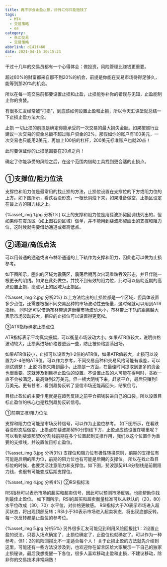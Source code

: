 ```yaml
---
title: 再不学会止盈止损，炒外汇你只能赔钱了
tags:
  - MT4
  - 交易策略
  - ea
category:
  - 外汇交易
  - 交易策略
abbrlink: d141f460
date: 2021-04-16 10:15:23
---
```


干过十几年的交易员都有一个心得体会：做投资，风险管理比赚钱更重要。

超过80%的财富都来自那不到20%的机会，前提是你能在交易市场待得足够久，能等到那20%的机会。

所以在每一笔交易前都要设置止损和止盈，止损能弥补你的错误与无知，止盈能制止你的贪婪。
<!--more-->
有很多汇友经常被“打损”，到底该如何设置止盈和止损，所以今天汇课堂就总结一下止损止盈方法大全。

止损
一切止损的前提是确定你能承受的一次交易的最大损失金额。如果按照行业建议一次交易的资金总额不超过账户资金的2%，那假如你的账户有100美元，一次交易也只能用2美元，再加上100倍的杠杆，200美元标准账户也就20点！

此时要保证你的止损范围要在20点之内！

确定了你能承受的风险之后，在这个范围内借助工具找到更合适的止损点。

## ①支撑位/阻力位法

支撑位和阻力位是最常用的找止损的方法，止损位设置在支撑位的下方或阻力位的上方。如下图所示，看跌吞没形态，一根长阴烛下来，如果准备做空，止损区设定在最上方的阻力线之上。

{%asset_img 1.jpg 分析1%}
以上的支撑和阻力位是用斐波那契回调线列出的，但如果你在震荡区（如上图右边区域）做单，并不能用到斐波那契画出的支撑和阻力位，这时候就需要借助通道或者高低点。

## ②通道/高低点法

可以用普通的通道或者布林带通道的上下轨作为支撑和阻力，因此也可以做为止损参考。

如下图所示，圈出的区域为震荡区，震荡后期再次出现看跌吞没形态，并且伴随一根更长的阴线。如果在此处做空，并找不到有效的阻力位，此时可以借助近期的高点设置止损，高点以上的区域为止损区。

{%asset_img 2.jpg 分析2%}
以上方法给出的止损位都是一个区域，但具体设置多少点位，还需要根据不同交易品种的市场波动性去衡量，这时候就可以用到ATR指标。
同时还可以借助布林带通道衡量市场波动大小，布林带上下轨的距离越大表示市场波动较大，相应的止损位可以设置得更宽松。

③ATR指标确定止损点位

ATR指标表示平均真实振幅，可以衡量市场波动大小。如果ATR值较大，说明价格波动较大，止损离进场价格要更远一些，防止被价格震荡出场。

如果ATR值较小，止损可以设置为1-2倍的ATR值，如果ATR值较大，止损可以设置为2-4倍的ATR值。可以作为参考，不同交易品种和交易风格可能有误差，可以测试调整！
止盈
将损失降到最小，止损是一方面，在最佳时间提取到更多的资金也很重要。这就涉及到目标止盈位的设置。不设置止盈的人可能在得利时，贪欲一直不会被满足，最高赚到2万美元，但一根大阴线下来，赶紧平仓，最后只赚到1万美元。更有甚者，看到趋势反转了坚信市场还能再回头，结果倒亏。

目标止盈位的主要作用就是在趋势反转之前平仓把钱装进自己的口袋。所以设置目标止盈位的核心也是找到趋势反转信号。

①前期支撑/阻力位法

支撑和阻力位可能是市场反转信号，可以作为止盈位参考。
如下图所示，在看跌吞没形态后做空，止损点在斐波那契50分割线下方，止盈点应该设置在哪里呢？
可以看到斐波那契0分割线前期在多个位置起到支撑作用，我们以这个位置作为重要的支撑线，并设置位目标止盈位。

{%asset_img 3.jpg 分析3%}
支撑位和阻力位有极性转换原则，前期的支撑位有可能是后期的阻力位，前期的阻力位也有可能是后期的支撑位。
所以在找止盈目标位的时候，也要灵活注意阻力和支撑位。如下图，斐波那契61.8分割线是前期阻力线，也很有可能变成后期支撑位。

{%asset_img 4.jpg 分析4%}
②RSI指标法

RSI指标可以表示市场的超买和超卖信号，因此可以预测市场反转。也能帮助你找到最佳止盈位。
如下图所示，RSI的超买和超卖衡量标准可以从默认的（20，80）水平位改成（30，70）水平位，对价格更敏感。
RSI指标大于70表示市场进入超买状态，将出现顶部反转；RSI小于30表示市场进入超卖状态，将出现底部反转。每一次反转都是止盈位的参考位。

{%asset_img 5.jpg 分析5%}
另外很多汇友可能见到利用风险回报比1：2设置止盈的说法，只要入场点确定了，止损位确定了，止盈位也就确定了。可以作为一种参考，但1：2的风险回报比不一定适合每个人！
关于止损止盈的方法就先介绍到这里，可能还有一些方法没涉及到，也欢迎你在留言区给大家展示一下自己的独家止损秘诀。最后我想提醒一下各位，很多人喜欢移动止盈和止损，不建议移动，除非你的交易技术非常娴熟！
